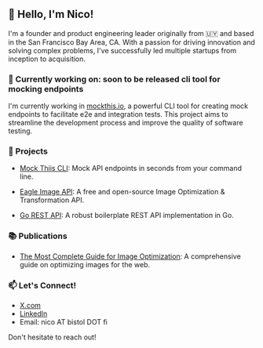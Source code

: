 ## 👋 Hello, I'm Nico!

I'm a founder and product engineering leader originally from 🇺🇾 and based in the San Francisco Bay Area, CA. With a passion for driving innovation and solving complex problems, I've successfully led multiple startups from inception to acquisition.

### 🚀 Currently working on: soon to be released cli tool for mocking endpoints

I'm currently working in [mockthis.io](https://github.com/nicobistolfi/mockthis-cli), a powerful CLI tool for creating mock endpoints to facilitate e2e and integration tests. This project aims to streamline the development process and improve the quality of software testing.

### 🌟 Projects
- [Mock Thiis CLI](https://github.com/nicobistolfi/mockthis-cli): Mock API endpoints in seconds from your command line.

- [Eagle Image API](https://github.com/nicobistolfi/eagle-image-api): A free and open-source Image Optimization & Transformation API.

- [Go REST API](https://github.com/nicobistolfi/go-rest-api): A robust boilerplate REST API implementation in Go.

### 📚 Publications

- [The Most Complete Guide for Image Optimization](https://www.piio.co/blog/the-most-complete-guide-for-image-optimization): A comprehensive guide on optimizing images for the web.

### 📫 Let's Connect!

- [X.com](https://x.com/nicobistolfi)
- [LinkedIn](https://www.linkedin.com/in/nicolasbistolfi/)
- Email: nico AT bistol DOT fi

Don't hesitate to reach out!

